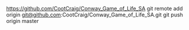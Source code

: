 https://github.com/CootCraig/Conway_Game_of_Life_SA
git remote add origin git@github.com:CootCraig/Conway_Game_of_Life_SA.git
git push origin master
